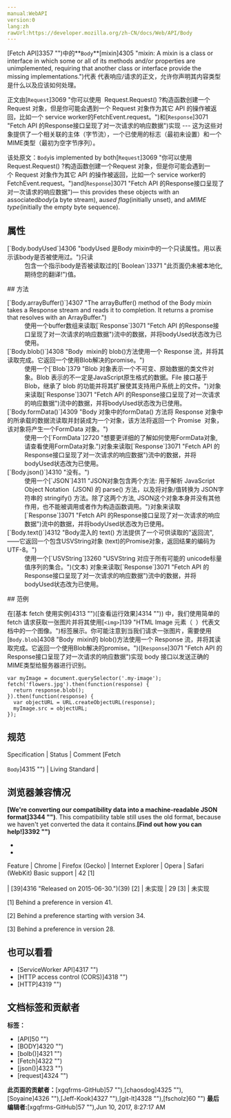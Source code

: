 ```yaml
---
manual:WebAPI
version:0
lang:zh
rawUrl:https://developer.mozilla.org/zh-CN/docs/Web/API/Body
---
```






[Fetch API]3357 "")中的**`Body`**[mixin]4305 "mixin: A mixin is a class or interface in which some or all of its methods and/or properties are unimplemented, requiring that another class or interface provide the missing implementations.")代表 代表响应/请求的正文，允许你声明其内容类型是什么以及应该如何处理。



正文由[`Request`]3069 "你可以使用  Request.Request() ?构造函数创建一个Request 对象，但是你可能会遇到一个 Request 对象作为其它 API 的操作被返回，比如一个 service worker的FetchEvent.request。")和[`Response`]3071 "Fetch API 的Response接口呈现了对一次请求的响应数据")实现 --- 这为这些对象提供了一个相关联的主体（字节流），一个已使用的标志（最初未设置）和一个MIME类型（最初为空字节序列）。



该处原文：`Body`is implemented by both[`Request`]3069 "你可以使用  Request.Request() ?构造函数创建一个Request 对象，但是你可能会遇到一个 Request 对象作为其它 API 的操作被返回，比如一个 service worker的FetchEvent.request。")and[`Response`]3071 "Fetch API 的Response接口呈现了对一次请求的响应数据")— this provides these objects with an associated<dfn>body</dfn>(a byte stream), a<dfn>used flag</dfn>(initially unset), and a<dfn>MIME type</dfn>(initially the empty byte sequence).



## 属性<a name="属性"></a>
<dl><dt>[`Body.bodyUsed`]4306 "bodyUsed 是Body mixin中的一个只读属性。用以表示该body是否被使用过。")只读</dt><dd>包含一个指示body是否被读取过的[`Boolean`]3371 "此页面仍未被本地化, 期待您的翻译!")值。</dd></dl>
## 方法<a name="方法"></a>
<dl><dt>[`Body.arrayBuffer()`]4307 "The arrayBuffer() method of the Body mixin takes a Response stream and reads it to completion. It returns a promise that resolves with an ArrayBuffer.")</dt><dd>使用一个buffer数组来读取[`Response`]3071 "Fetch API 的Response接口呈现了对一次请求的响应数据")流中的数据，并将bodyUsed状态改为已使用。</dd><dt>[`Body.blob()`]4308 "Body  mixin的 blob()方法使用一个 Response 流，并将其读取完成。它返回一个使用Blob解决的promise。")</dt><dd>使用一个[`Blob`]379 "Blob 对象表示一个不可变、原始数据的类文件对象。Blob 表示的不一定是JavaScript原生格式的数据。File 接口基于Blob，继承了 blob 的功能并将其扩展使其支持用户系统上的文件。")对象来读取[`Response`]3071 "Fetch API 的Response接口呈现了对一次请求的响应数据")流中的数据，并将bodyUsed状态改为已使用。</dd><dt>[`Body.formData()`]4309 "Body 对象中的formData() 方法将 Response 对象中的所承载的数据流读取并封装成为一个对象，该方法将返回一个 Promise  对象，该对象将产生一个FormData 对象。")</dt><dd>使用一个[`FormData`]2720 "想要更详细的了解如何使用FormData对象, 请查看使用FormData对象.")对象来读取[`Response`]3071 "Fetch API 的Response接口呈现了对一次请求的响应数据")流中的数据，并将bodyUsed状态改为已使用。</dd><dt>[`Body.json()`]4310 "没有。")</dt><dd>使用一个[`JSON`]4311 "JSON对象包含两个方法: 用于解析 JavaScript Object Notation  (JSON) 的 parse() 方法，以及将对象/值转换为 JSON字符串的 stringify() 方法。除了这两个方法, JSON这个对象本身并没有其他作用，也不能被调用或者作为构造函数调用。")对象来读取[`Response`]3071 "Fetch API 的Response接口呈现了对一次请求的响应数据")流中的数据，并将bodyUsed状态改为已使用。</dd><dt>[`Body.text()`]4312 "Body混入的 text() 方法提供了一个可供读取的"返回流", ——它返回一个包含USVString对象 (text)的Promise对象，返回结果的编码为UTF-8。")</dt><dd>使用一个[`USVString`]3260 "USVString 对应于所有可能的 unicode标量值序列的集合。")(文本) 对象来读取[`Response`]3071 "Fetch API 的Response接口呈现了对一次请求的响应数据")流中的数据，并将bodyUsed状态改为已使用。</dd></dl>
## 范例<a name="范例"></a>


在[基本 fetch 使用实例]4313 "")([查看运行效果]4314 "")) 中，我们使用简单的 fetch 请求获取一张图片并将其使用[`<img>`]139 "HTML Image 元素（ <img> ）代表文档中的一个图像。")标签展示。你可能注意到当我们请求一张图片，需要使用[`Body.blob`]4308 "Body  mixin的 blob()方法使用一个 Response 流，并将其读取完成。它返回一个使用Blob解决的promise。")([`Response`]3071 "Fetch API 的Response接口呈现了对一次请求的响应数据")实现 body 接口以发送正确的MIME类型给服务器进行识别。


```
var myImage = document.querySelector('.my-image');
fetch('flowers.jpg').then(function(response) {
  return response.blob();
}).then(function(response) {
  var objectURL = URL.createObjectURL(response);
  myImage.src = objectURL;
});
```

## 规范<a name="规范"></a>
Specification | Status | Comment 
[Fetch<br></br><small>Body</small>]4315 "") | Living Standard |  


## 浏览器兼容情况<a name="浏览器兼容情况"></a>


**[We&#39;re converting our compatibility data into a machine-readable JSON format]3344 "")**. This compatibility table still uses the old format, because we haven&#39;t yet converted the data it contains.**[Find out how you can help!]3392 "")**


* 
* 
Feature | Chrome | Firefox (Gecko) | Internet Explorer | Opera | Safari (WebKit) 
Basic support | 42 [1]<br></br> | [39]4316 "Released on 2015-06-30.")(39) [2] | 未实现 | 29 [3] | 未实现 





[1] Behind a preference in version 41.



[2] Behind a preference starting with version 34.



[3] Behind a preference in version 28.


## 也可以看看<a name="也可以看看"></a>

* [ServiceWorker API]4317 "")
* [HTTP access control (CORS)]4318 "")
* [HTTP]4319 "")







## 文档标签和贡献者
**标签：**
* [API]50 "")
* [BODY]4320 "")
* [bolb()]4321 "")
* [Fetch]4322 "")
* [json()]4323 "")
* [request]4324 "")

**此页面的贡献者：**[xgqfrms-GitHub]57 ""),[chaosdog]4325 ""),[Soyaine]4326 ""),[Jeff-Kook]4327 ""),[git-lt]4328 ""),[fscholz]60 "")
**最后编辑者:**[xgqfrms-GitHub]57 ""),<time>Jun 10, 2017, 8:27:17 AM</time>


